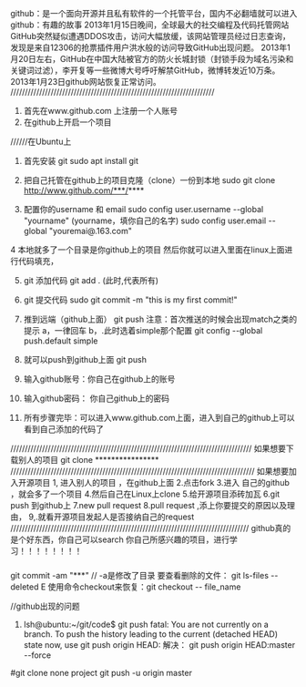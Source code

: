 
github：是一个面向开源并且私有软件的一个托管平台，国内不必翻墙就可以进入
github：有趣的故事
2013年1月15日晚间，全球最大的社交编程及代码托管网站GitHub突然疑似遭遇DDOS攻击，访问大幅放缓，该网站管理员经过日志查询，发现是来自12306的抢票插件用户洪水般的访问导致GitHub出现问题。
2013年1月20日左右，GitHub在中国大陆被官方的防火长城封锁（封锁手段为域名污染和关键词过滤），李开复等一些微博大号呼吁解禁GitHub，微博转发近10万条。2013年1月23日github网站恢复正常访问。
///////////////////////////////////////////////////////////////////////
1. 首先在www.github.com 上注册一个人账号
2. 在github上开启一个项目

//////在Ubuntu上
1. 首先安装 git
sudo apt install git
2. 把自己托管在github上的项目克隆（clone）一份到本地
sudo git  clone http://www.github.com/***/****     

3. 配置你的username   和 email
sudo config  user.username --global "yourname"          (yourname，填你自己的名字)
sudo config user.email --global "youremai@.163.com"  

4
 本地就多了一个目录是你github上的项目
然后你就可以进入里面在linux上面进行代码填充，

5. git 添加代码
git add .                      (此时,代表所有)

6. git 提交代码
sudo git  commit  -m "this is my first commit!"

7. 推到远端（github上面）
git push
注意：首次推送的时候会出现match之类的提示
a，一律回车
b，.此时选着simple那个配置
  git config --global push.default simple

8. 就可以push到github上面
  git push

9. 输入github账号：你自己在github上的账号
10. 输入github密码： 你自己github上的密码
11. 所有步骤完毕：可以进入www.github.com上面，进入到自己的github上可以看到自己添加的代码了



////////////////////////////////////////////////////////////////////////////////////
如果想要下载别人的项目
git  clone        ****************
/////////////////////////////////////////////////////////////////////////////////////
  如果想要加入开源项目
  1, 进入别人的项目 ，在github上面
  2.点击fork
  3.进入 自己的github ，就会多了一个项目
  4.然后自己在Linux上clone
  5.给开源项目添砖加瓦
  6.git push 到github上
  7.new pull request
  8.pull request ,添上你要提交的原因以及理由，
  9,.就看开源项目发起人是否接纳自己的request
  ///////////////////////////////////////////////////////////////////////////////////
  github真的是个好东西，你自己可以search 你自己所感兴趣的项目，进行学习！！！！！！！！
#####

git commit -am "***" // -a是修改了目录
要查看删除的文件： git ls-files --deleted
E
使用命令checkout来恢复：git checkout -- file_name


//github出现的问题
1. lsh@ubuntu:~/git/code$ git push
    fatal: You are not currently on a branch.
    To push the history leading to the current (detached HEAD)
    state now, use
    git push origin HEAD:<name-of-remote-branch>
解决：
git push origin HEAD:master --force 


#git clone none project
git push -u origin master

